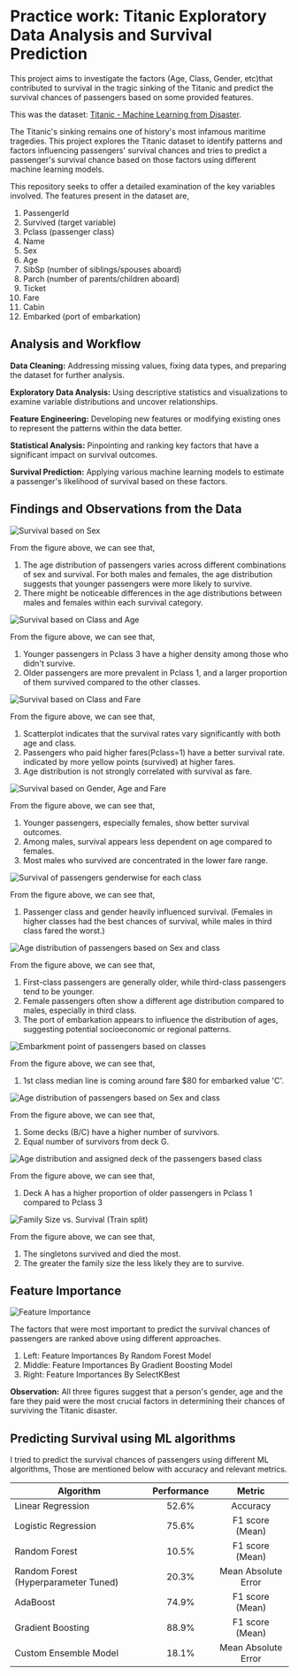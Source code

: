 # Practice work: Titanic Exploratory Data Analysis and Survival Prediction
This project aims to investigate the factors (Age, Class, Gender, etc)that contributed to survival in the tragic sinking of the Titanic and predict the survival chances of passengers based on some provided features.

This was the dataset: [Titanic - Machine Learning from Disaster](https://www.kaggle.com/c/titanic/data?select=train.csv).

The Titanic's sinking remains one of history's most infamous maritime tragedies. This project explores the Titanic dataset to identify patterns and factors influencing passengers' survival chances and tries to predict a passenger's survival chance based on those factors using different machine learning models.


This repository seeks to offer a detailed examination of the key variables involved. The features present in the dataset are,

1. PassengerId
2. Survived (target variable)
3. Pclass (passenger class)
4. Name
5. Sex
6. Age
7. SibSp (number of siblings/spouses aboard)
8. Parch (number of parents/children aboard)
9. Ticket
10. Fare
11. Cabin
12. Embarked (port of embarkation)


## Analysis and Workflow

**Data Cleaning:** Addressing missing values, fixing data types, and preparing the dataset for further analysis.  

**Exploratory Data Analysis:** Using descriptive statistics and visualizations to examine variable distributions and uncover relationships.  

**Feature Engineering:** Developing new features or modifying existing ones to represent the patterns within the data better.  

**Statistical Analysis:** Pinpointing and ranking key factors that have a significant impact on survival outcomes.  

**Survival Prediction:** Applying various machine learning models to estimate a passenger's likelihood of survival based on these factors.  

## Findings and Observations from the Data

![Survival based on Sex](https://raw.githubusercontent.com/RezuwanHassan262/Titanic-EDA-and-Survival-Prediction/main/figures/1.png)


From the figure above, we can see that,
1. The age distribution of passengers varies across different combinations of sex and survival. For both males and females, the age distribution suggests that younger passengers were more likely to survive.
2. There might be noticeable differences in the age distributions between males and females within each survival category.

![Survival based on Class and Age](https://raw.githubusercontent.com/RezuwanHassan262/Titanic-EDA-and-Survival-Prediction/main/figures/2.png)


From the figure above, we can see that,
1. Younger passengers in Pclass 3 have a higher density among those who didn't survive.
2. Older passengers are more prevalent in Pclass 1, and a larger proportion of them survived compared to the other classes.


![Survival based on Class and Fare](https://raw.githubusercontent.com/RezuwanHassan262/Titanic-EDA-and-Survival-Prediction/main/figures/3.png)


From the figure above, we can see that,
1. Scatterplot indicates that the survival rates vary significantly with both age and class.
2. Passengers who paid higher fares(Pclass=1) have a better survival rate. indicated by more yellow points (survived) at higher fares.
3. Age distribution is not strongly correlated with survival as fare.


![Survival based on Gender, Age and Fare](https://raw.githubusercontent.com/RezuwanHassan262/Titanic-EDA-and-Survival-Prediction/main/figures/4.png)


From the figure above, we can see that,
1. Younger passengers, especially females, show better survival outcomes.
2. Among males, survival appears less dependent on age compared to females.
3. Most males who survived are concentrated in the lower fare range.


![Survival of passengers genderwise for each class](https://raw.githubusercontent.com/RezuwanHassan262/Titanic-EDA-and-Survival-Prediction/main/figures/5.png)

From the figure above, we can see that,
1. Passenger class and gender heavily influenced survival. (Females in higher classes had the best chances of survival, while males in third class fared the worst.)

![Age distribution of passengers based on Sex and class](https://raw.githubusercontent.com/RezuwanHassan262/Titanic-EDA-and-Survival-Prediction/main/figures/6.png)

From the figure above, we can see that,
1. First-class passengers are generally older, while third-class passengers tend to be younger.
2. Female passengers often show a different age distribution compared to males, especially in third class.
3. The port of embarkation appears to influence the distribution of ages, suggesting potential socioeconomic or regional patterns.


![Embarkment point of passengers based on classes](https://raw.githubusercontent.com/RezuwanHassan262/Titanic-EDA-and-Survival-Prediction/main/figures/7.png)

From the figure above, we can see that,
1. 1st class median line is coming around fare $80 for embarked value 'C'.

![Age distribution of passengers based on Sex and class](https://raw.githubusercontent.com/RezuwanHassan262/Titanic-EDA-and-Survival-Prediction/main/figures/8.png)

From the figure above, we can see that,
1. Some decks (B/C) have a higher number of survivors.
2. Equal number of survivors from deck G.

![Age distribution and assigned deck of the passengers based class](https://raw.githubusercontent.com/RezuwanHassan262/Titanic-EDA-and-Survival-Prediction/main/figures/9.png)

From the figure above, we can see that,
1. Deck A has a higher proportion of older passengers in Pclass 1 compared to Pclass 3

![Family Size vs. Survival (Train split)](https://raw.githubusercontent.com/RezuwanHassan262/Titanic-EDA-and-Survival-Prediction/main/figures/10.png)

From the figure above, we can see that,
1. The singletons survived and died the most.
2. The greater the family size the less likely they are to survive.

## Feature Importance

![Feature Importance](https://raw.githubusercontent.com/RezuwanHassan262/Titanic-EDA-and-Survival-Prediction/main/figures/11.png)

The factors that were most important to predict the survival chances of passengers are ranked above using different approaches. 

1. Left: Feature Importances By Random Forest Model
2. Middle: Feature Importances By Gradient Boosting Model
3. Right: Feature Importances By SelectKBest

**Observation:** All three figures suggest that a person's gender, age and the fare they paid were the most crucial factors in determining their chances of surviving the Titanic disaster.

## Predicting Survival using ML algorithms

I tried to predict the survival chances of passengers using different ML algorithms, Those are mentioned below with accuracy and relevant metrics.

|       Algorithm       |   Performance   |           Metric        |
| --------------------- |:---------------:|:-----------------------:|
|  Linear Regression    |       52.6%     |          Accuracy       | 
|  Logistic Regression  |       75.6%     |       F1 score (Mean)   | 
|     Random Forest     |       10.5%     |       F1 score (Mean)   | 
| Random Forest (Hyperparameter Tuned)    |            20.3%        |       Mean Absolute Error  | 
|        AdaBoost       |       74.9%     |        F1 score (Mean)  | 
|   Gradient Boosting   |       88.9%     |        F1 score (Mean)  | 
| Custom Ensemble Model |       18.1%     |    Mean Absolute Error  |
